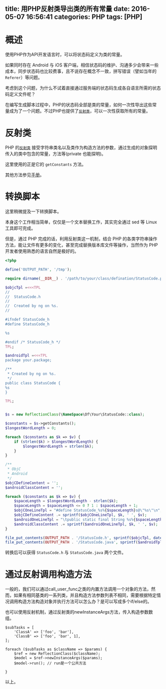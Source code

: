 title: 用PHP反射类导出类的所有常量
date: 2016-05-07 16:56:41
categories: PHP
tags: [PHP]
---

# 概述

使用PHP作为API开发语言时，可以将状态码定义为类的常量。

如果同时存在 Android 与 iOS 客户端，相信状态码的维护、沟通多少会带来一些成本，同步状态码也比较费事，且不说存在概念不一致，拼写错误（譬如当年的 `Referer`）等问题。

考虑到这个问题，为什么不试着直接通过服务端的状态码生成各自语言所需的状态码定义文件呢？

在编写生成脚本过程中，PHP的状态码全部是类的常量，如何一次性导出这些常量成为了一个问题。不过PHP也提供了[`反射类`](http://php.net/manual/en/class.reflectionclass.php)，可以一次性获取所有的常量。

# 反射类

PHP 的[`反射类`](http://php.net/manual/en/class.reflectionclass.php) 接受字符串类名以及类作为构造方法的参数，通过生成的对象探明传入的类中包含的常量，方法等(private 也能探明)。

这里使用的正是它的 `getConstants` 方法。

其他方法参见[手册]((http://php.net/manual/en/class.reflectionclass.php))。

# 转换脚本

这里稍微提及一下转换脚本。

本身这个工作相当简单，仅仅是一个文本替换工作，其实完全通过 sed 等 Linux 工具即可完成。

但是，通过 PHP 完成的话，利用反射类这一机制，结合 PHP 的各类字符串操作方法，能让文件有更多的变化，甚至完成替换版本库文件等操作，当然作为 PHP 开发者使用熟悉的语言自然是极好的。

```php
<?php

define('OUTPUT_PATH', '/tmp');

require dirname(__DIR__) . '/path/to/your/class/defination/StatusCode.php';

$objcTpl =<<<TPL
//
//  StatusCode.h
//
//  Created by ng on %s.
//

#ifndef StatusCode_h
#define StatusCode_h

%s

#endif /* StatusCode_h */
TPL;

$androidTpl =<<<TPL
package your.package;

/**
 * Created by ng on %s.
 */
public class StatusCode {
%s
}

TPL;


$s = new ReflectionClass(\NameSpace\Of\Your\StatusCode::class);

$constants = $s->getConstants();
$longestWordLength = 0;

foreach ($constants as $k => $v) {
    if (strlen($k) > $longestWordLength) {
        $longestWordLength = strlen($k);
    }
}

/**
 * ObjC
 * Android
 */
$objCDefineContent = '';
$androidClassContent = '';

foreach ($constants as $k => $v) {
    $spaceLength = $longestWordLength - strlen($k);
    $spaceLength = $spaceLength <= 0 ? 1 : $spaceLength + 1;
    $objCOneLineTpl = "#define StatusCode_%s%{$spaceLength}s@\"%s\"\n";
    $objCDefineContent .= sprintf($objCOneLineTpl, $k, ' ', $v);
    $androidOneLineTpl = "\tpublic static final String %s%{$spaceLength}s= \"%s\";\n";
    $androidClassContent .= sprintf($androidOneLineTpl, $k, ' ', $v);
}

file_put_contents(OUTPUT_PATH . '/StatusCode.h', sprintf($objcTpl, date('Y/m/d'), trim($objCDefineContent, "\n")));
file_put_contents(OUTPUT_PATH . '/StatusCode.java', sprintf($androidTpl, date('Y/m/d'), trim($androidClassContent, "\n")));
```

转换后可以获得 `StatusCode.h` 与 `StatusCode.java` 两个文件。

# 通过反射调用构造方法

一般的，我们可以通过call_user_func之类的内置方法调用一个对象的方法，然而，如果有相同基类的一系列类，并且构造方法参数列表不相同，需要根据特定情况调用构造方法构造对象并执行方法可以怎么办？是可以写成多个if/else的。

也可以使用反射机制，通过反射类的newInstanceArgs方法，传入构造参数数组。

```
$subTasks = [
    'ClassA' => ['foo', 'bar'],
    'ClassB' => ['foo', 'bar', 1],
];

foreach ($subTasks as $className => $params) {
	$ref = new ReflectionClass($className);
	$model = $ref->newInstanceArgs($params);
	$model->run(); // run是一个公共方法

}
```

以上。


